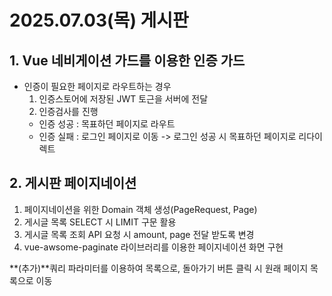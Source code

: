 # 2025.07.03(목) 게시판

## 1. Vue 네비게이션 가드를 이용한 인증 가드
- 인증이 필요한 페이지로 라우트하는 경우
  1. 인증스토어에 저장된 JWT 토근을 서버에 전달
  2. 인증검사를 진행
    - 인증 성공 : 목표하던 페이지로 라우트
    - 인증 실패 : 로그인 페이지로 이동 -> 로그인 성공 시 목표하던 페이지로 리다이렉트
  
## 2. 게시판 페이지네이션
  1. 페이지네이션을 위한 Domain 객체 생성(PageRequest, Page)
  2. 게시글 목록 SELECT 시 LIMIT 구문 활용
  3. 게시글 목록 조회 API 요청 시 amount, page 전달 받도록 변경
  4. vue-awsome-paginate 라이브러리를 이용한 페이지네이션 화면 구현


  **(추가)**쿼리 파라미터를 이용하여 목록으로, 돌아가기 버튼 클릭 시 원래 페이지 목록으로 이동
